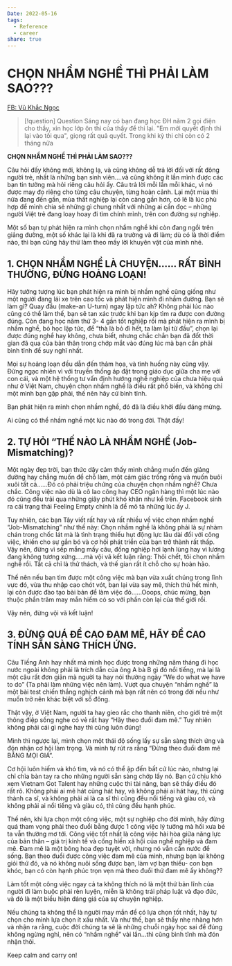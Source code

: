 ```yaml
---
Date: 2022-05-16
tags:
  - Reference
  - career
share: true
---
```


# CHỌN NHẦM NGHỀ THÌ PHẢI LÀM SAO???

[FB: Vũ Khắc Ngọc](https://www.facebook.com/vukhacngoc86/posts/10221296433709326)


> [!question] Question
> Sáng nay có bạn đang học ĐH năm 2 gọi điện cho thầy, xin học lớp ôn thi của thầy để thi lại. "Em mới quyết định thi lại vào tối qua", giọng rất quả quyết. Trong khi kỳ thi chỉ còn có 2 tháng nữa

**CHỌN NHẦM NGHỀ THÌ PHẢI LÀM SAO???**

Câu hỏi đấy không mới, không lạ, và cũng không dễ trả lời đối với rất đông người trẻ, nhất là những bạn sinh viên….và cũng không ít lần mình được các bạn tin tưởng mà hỏi riêng câu hỏi ấy. Câu trả lời mỗi lần mỗi khác, vì nó được may đo riêng cho từng câu chuyện, từng hoàn cảnh. Lại một mùa thi nữa đang đến gần, mùa thất nghiệp lại còn càng gần hơn, có lẽ là lúc phù hợp để mình chia sẻ những gì chung nhất với những ai cần đọc – những người Việt trẻ đang loay hoay đi tìm chính mình, trên con đường sự nghiệp.

Một số bạn tự phát hiện ra mình chọn nhầm nghề khi còn đang ngồi trên giảng đường, một số khác lại là khi đã ra trường và đi làm; dù có là thời điểm nào, thì bạn cũng hãy thử làm theo mấy lời khuyên vặt của mình nhé.

## 1. CHỌN NHẦM NGHỀ LÀ CHUYỆN...... RẤT BÌNH THƯỜNG, ĐỪNG HOẢNG LOẠN!

Hãy tưởng tượng lúc bạn phát hiện ra mình bị nhầm nghề cũng giống như một người đang lái xe trên cao tốc và phát hiện mình đi nhầm đường. Bạn sẽ làm gì? Quay đầu (make-an U-turn) ngay lập tức ah? Không phải lúc nào cũng có thể làm thế, bạn sẽ tan xác trước khi bạn kịp tìm ra được con đường đúng. Còn đang học năm thứ 3- 4 gần tốt nghiệp rồi mà phát hiện ra mình bị nhầm nghề, bỏ học lập tức, để “thà là bỏ đi hết, ta làm lại từ đầu”, chọn lại được đúng nghề hay không, chưa biết, nhưng chắc chắn bạn đã đốt thời gian đã qua của bản thân trong chớp mắt vào đúng lúc mà bạn cần phải bình tĩnh để suy nghĩ nhất.

Mọi sự hoảng loạn đều dẫn đến thảm họa, và tình huống này cũng vậy. Đừng ngạc nhiên vì với truyền thống áp đặt trong giáo dục giữa cha mẹ với con cái, và một hệ thống tư vấn định hướng nghề nghiệp của chưa hiệu quả như ở Việt Nam, chuyện chọn nhầm nghề là điều rất phổ biến, và không chỉ một mình bạn gặp phải, thế nên hãy cứ bình tĩnh.

Bạn phát hiện ra mình chọn nhầm nghề, đó đã là điều khởi đầu đáng mừng.

Ai cũng có thể nhầm nghề một lúc nào đó trong đời. Thật đấy!

## 2. TỰ HỎI “THẾ NÀO LÀ NHẦM NGHỀ (Job-Mismatching)?

Một ngày đẹp trời, bạn thức dậy cảm thấy mình chẳng muốn đến giảng đường hay chẳng muốn để chỗ làm, một cảm giác trống rỗng và muốn buôi xuôi tất cả……Đó có phải triệu chứng của chuyện chọn nhầm nghề? Chưa chắc. Công việc nào dù là cô lao công hay CEO ngân hàng thì một lúc nào đó cũng đều trải qua những giây phút khó khăn như kể trên. Facebook sinh ra cái trạng thái Feeling Empty chính là để mô tả những lúc ấy J.

Tuy nhiên, các bạn Tây viết rất hay và rất nhiều về việc chọn nhầm nghề “Job-Mismatching” như thế này: Chọn nhầm nghề là không phải là sự nhàm chán trong chốc lát mà là tình trạng thiếu hụt động lực lâu dài đối với công việc, khiến cho sự gắn bó và cơ hội phát triển của bạn trở thành rất thấp. Vậy nên, đừng vì sếp mắng mấy câu, đồng nghiệp hơi lạnh lùng hay vì lương đang không tương xứng…..mà vội vã kết luận rằng: Thôi chết, tôi chọn nhầm nghề rồi. Tất cả chỉ là thử thách, và thế gian rất ít chỗ cho sự hoàn hảo.

Thế nên nếu bạn tìm được một công việc mà bạn vừa xuất chúng trong lĩnh vực đó, vừa thu nhập cao chót vót, bạn lại vừa say mê, thích thú hết mình, lại còn được đào tạo bài bản để làm việc đó……Ooops, chúc mừng, bạn thuộc phần trăm may mắn hiếm có so với phần còn lại của thế giới rồi.

Vậy nên, đừng vội vã kết luận!

## 3. ĐỪNG QUÁ ĐỀ CAO ĐAM MÊ, HÃY ĐỀ CAO TÍNH SẴN SÀNG THÍCH ỨNG.

Câu Tiếng Anh hay nhất mà mình học được trong những năm tháng đi học nước ngoài không phải là trích dẫn của ông A bà B gì đó nổi tiếng, mà lại là một câu rất đơn giản mà người ta hay nói thường ngày “We do what we have to do” (Ta phải làm những việc nên làm). Vượt qua chuyện “nhầm nghề” là một bài test chiến thắng nghịch cảnh mà bạn rất nên có trong đời nếu như muốn trở nên khác biệt với số đông.

Thật vậy, ở Việt Nam, người ta hay gieo rắc cho thanh niên, cho giới trẻ một thông điệp sống nghe có vẻ rất hay “Hãy theo đuổi đam mê.” Tuy nhiên không phải cái gì nghe hay thì cũng luôn đúng!

Mình thì ngược lại, mình chọn một thái độ sống lấy sự sẵn sàng thích ứng và đón nhận cơ hội làm trọng. Và mình tự rút ra rằng “Đừng theo đuổi đam mê BẰNG MỌI GIÁ”.

Cơ hội luôn hiếm và khó tìm, và nó có thể ập đến bất cứ lúc nào, nhưng lại chỉ chìa bàn tay ra cho những người sẵn sàng chớp lấy nó. Bạn cứ chịu khó xem Vietnam Got Talent hay những cuộc thi tài năng, bạn sẽ thấy điều đó rất rõ. Không phải ai mê hát cũng hát hay, và không phải ai hát hay, thì cũng thành ca sĩ, và không phải ai là ca sĩ thì cũng đều nổi tiếng và giàu có, và không phải ai nổi tiếng và giàu có, thì cũng đều hạnh phúc.

Thế nên, khi lựa chọn một công việc, một sự nghiệp cho đời mình, hãy đừng quá tham vọng phải theo đuổi bằng được 1 công việc lý tưởng mà hồi xưa bé ta vẫn thường mơ tới. Công việc tốt nhất là công việc hài hòa giữa năng lực của bản thân – giá trị kinh tế và cống hiến xã hội của nghề nghiệp và đam mê. Đam mê là một bông hoa đẹp tuyệt vời, nhưng nó vẫn cần nước để sống. Bạn theo đuổi được công việc đam mê của mình, nhưng bạn lại không giỏi thứ đó, và nó không nuôi sống được bạn, làm vợ bạn thiếu- con bạn khóc, bạn có còn hạnh phúc trọn vẹn mà theo đuổi thứ đam mê ấy không??

Làm tốt một công việc ngay cả ta không thích nó là một thứ bản lĩnh của người đi làm buộc phải rèn luyện, miễn là không trái pháp luật và đạo đức, và đó là một biểu hiện đáng giá của sự chuyện nghiệp.

Nếu chúng ta không thể là người may mắn để có lựa chọn tốt nhất, hãy tự chọn cho mình lựa chọn ít xấu nhất. Và như thế, bạn sẽ thấy nhẹ nhàng hơn và nhận ra rằng, cuộc đời chúng ta sẽ là những chuỗi ngày học sai để đúng không ngừng nghỉ, nên có “nhầm nghề” vài lần…thì cũng bình tĩnh mà đón nhận thôi.

Keep calm and carry on!
